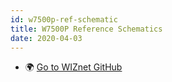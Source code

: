 ```yaml
---
id: w7500p-ref-schematic
title: W7500P Reference Schematics
date: 2020-04-03
---
```


* 🌍 [Go to WIZnet GitHub](https://github.com/Wiznet/Hardware-Files-of-WIZnet/tree/master/01_iMCU/W7500P/Reference%20Schematic)
